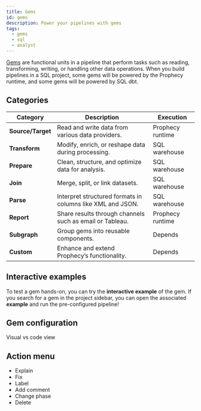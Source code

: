 ```yaml
---
title: Gems
id: gems
description: Power your pipelines with gems
tags:
  - gems
  - sql
  - analyst
---
```


[Gems](/docs/getting-started/concepts/gems.md) are functional units in a pipeline that perform tasks such as reading, transforming, writing, or handling other data operations. When you build pipelines in a SQL project, some gems will be powered by the Prophecy runtime, and some gems will be powered by SQL dbt.

## Categories

| Category          | Description                                                | Execution        |
| ----------------- | ---------------------------------------------------------- | ---------------- |
| **Source/Target** | Read and write data from various data providers.           | Prophecy runtime |
| **Transform**     | Modify, enrich, or reshape data during processing.         | SQL warehouse    |
| **Prepare**       | Clean, structure, and optimize data for analysis.          | SQL warehouse    |
| **Join**          | Merge, split, or link datasets.                            | SQL warehouse    |
| **Parse**         | Interpret structured formats in columns like XML and JSON. | SQL warehouse    |
| **Report**        | Share results through channels such as email or Tableau.   | Prophecy runtime |
| **Subgraph**      | Group gems into reusable components.                       | Depends          |
| **Custom**        | Enhance and extend Prophecy’s functionality.               | Depends          |

## Interactive examples

To test a gem hands-on, you can try the **interactive example** of the gem. If you search for a gem in the project sidebar, you can open the associated **example** and run the pre-configured pipeline!

## Gem configuration

Visual vs code view

## Action menu

- Explain
- Fix
- Label
- Add comment
- Change phase
- Delete
